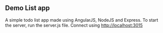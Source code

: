<h2>Demo List app</h2>
A simple todo list app made using AngularJS, NodeJS and Express. To start the server, run the server.js file. Connect using <a href="http://localhost:3015">http://localhost:3015</a>
